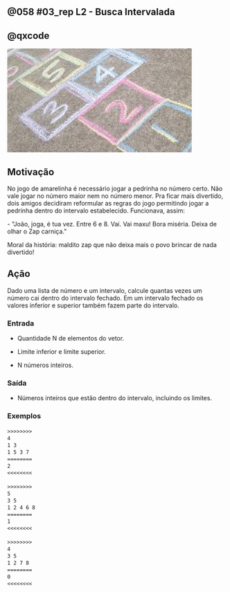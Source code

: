 ## @058 #03_rep L2 - Busca Intervalada
## @qxcode

![](capa.jpg)

## Motivação

No jogo de amarelinha é necessário jogar a pedrinha no número certo. Não vale jogar no número maior nem no número menor. Pra ficar mais divertido, dois amigos decidiram reformular as regras do jogo permitindo jogar a pedrinha dentro do intervalo estabelecido. Funcionava, assim:  
  
\- "João, joga, é tua vez. Entre 6 e 8. Vai. Vai maxu! Bora miséria. Deixa de olhar o Zap carniça."  
  
Moral da história: maldito zap que não deixa mais o povo brincar de nada divertido!  

## Ação

Dado uma lista de número e um intervalo, calcule quantas vezes um número cai dentro do intervalo fechado. Em um intervalo fechado os valores inferior e superior também fazem parte do intervalo.  

### Entrada

*   Quantidade N de elementos do vetor.
*   Limite inferior e limite superior.

*   N números inteiros.

### Saída

*   Números inteiros que estão dentro do intervalo, incluindo os limites.

### Exemplos

```
>>>>>>>>
4
1 3
1 5 3 7
========
2
<<<<<<<<

>>>>>>>>
5
3 5
1 2 4 6 8
========
1
<<<<<<<<

>>>>>>>>
4
3 5
1 2 7 8
========
0
<<<<<<<<
```

#

<!---

>>>>>>>>
4
3 5
1 2 3 4
========
2
<<<<<<<<


>>>>>>>>
6
4 8
1 4 2 7 9 3
========
2
<<<<<<<<


>>>>>>>>
10
-2 2
-4 -6 -2 -1 0 1 2 3 4 5
========
5
<<<<<<<<

--->